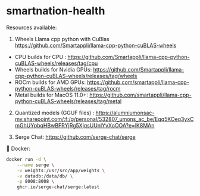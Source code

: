 # smartnation-health

Resources available: 

1. Wheels Llama cpp python with CuBlas https://github.com/Smartappli/llama-cpp-python-cuBLAS-wheels

-  CPU builds for CPU : https://github.com/Smartappli/llama-cpp-python-cuBLAS-wheels/releases/tag/cpu
-  Wheels builds for Nvidia GPUs: https://github.com/Smartappli/llama-cpp-python-cuBLAS-wheels/releases/tag/wheels
-  ROCm builds for AMD GPUs: https://github.com/smartappli/llama-cpp-python-cuBLAS-wheels/releases/tag/rocm  
-  Metal builds for MacOS 11.0+: https://github.com/smartappli/llama-cpp-python-cuBLAS-wheels/releases/tag/metal

2. Quantized models (GGUF files) : https://alumniumonsac-my.sharepoint.com/:f:/g/personal/532807_umons_ac_be/Eqq5KOeq3yxCmGhUYpbqHBwBFRYjRg5XjqsUUnlYvXoOOA?e=lK8MAn

3. Serge Chat: https://github.com/serge-chat/serge

🐳 Docker:
```bash
docker run -d \
    --name serge \
    -v weights:/usr/src/app/weights \
    -v datadb:/data/db/ \
    -p 8008:8008 \
    ghcr.io/serge-chat/serge:latest
```
